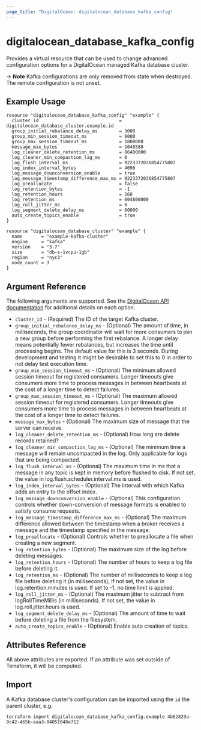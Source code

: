 ```yaml
---
page_title: "DigitalOcean: digitalocean_database_kafka_config"
---
```


# digitalocean\_database\_kafka\_config

Provides a virtual resource that can be used to change advanced configuration
options for a DigitalOcean managed Kafka database cluster.

-> **Note** Kafka configurations are only removed from state when destroyed. The remote configuration is not unset.

## Example Usage

```hcl
resource "digitalocean_database_kafka_config" "example" {
  cluster_id                              = digitalocean_database_cluster.example.id
  group_initial_rebalance_delay_ms        = 3000
  group_min_session_timeout_ms            = 6000
  group_max_session_timeout_ms            = 1800000
  message_max_bytes                       = 1048588
  log_cleaner_delete_retention_ms         = 86400000
  log_cleaner_min_compaction_lag_ms       = 0
  log_flush_interval_ms                   = 9223372036854775807
  log_index_interval_bytes                = 4096
  log_message_downconversion_enable       = true
  log_message_timestamp_difference_max_ms = 9223372036854775807
  log_preallocate                         = false
  log_retention_bytes                     = -1
  log_retention_hours                     = 168
  log_retention_ms                        = 604800000
  log_roll_jitter_ms                      = 0
  log_segment_delete_delay_ms             = 60000
  auto_create_topics_enable               = true
}

resource "digitalocean_database_cluster" "example" {
  name       = "example-kafka-cluster"
  engine     = "kafka"
  version    = "3.7"
  size       = "db-s-1vcpu-1gb"
  region     = "nyc3"
  node_count = 3
}
```


## Argument Reference

The following arguments are supported. See the [DigitalOcean API documentation](https://docs.digitalocean.com/reference/api/api-reference/#operation/databases_patch_config)
for additional details on each option.

* `cluster_id` - (Required)  The ID of the target Kafka cluster.
* `group_initial_rebalance_delay_ms` - (Optional) The amount of time, in milliseconds, the group coordinator will wait for more consumers to join a new group before performing the first rebalance. A longer delay means potentially fewer rebalances, but increases the time until processing begins. The default value for this is 3 seconds. During development and testing it might be desirable to set this to 0 in order to not delay test execution time.
* `group_min_session_timeout_ms` - (Optional) The minimum allowed session timeout for registered consumers. Longer timeouts give consumers more time to process messages in between heartbeats at the cost of a longer time to detect failures.
* `group_max_session_timeout_ms` - (Optional) The maximum allowed session timeout for registered consumers. Longer timeouts give consumers more time to process messages in between heartbeats at the cost of a longer time to detect failures.
* `message_max_bytes` - (Optional) The maximum size of message that the server can receive.
* `log_cleaner_delete_retention_ms` - (Optional) How long are delete records retained?
* `log_cleaner_min_compaction_lag_ms` - (Optional) The minimum time a message will remain uncompacted in the log. Only applicable for logs that are being compacted.
* `log_flush_interval_ms` - (Optional) The maximum time in ms that a message in any topic is kept in memory before flushed to disk. If not set, the value in log.flush.scheduler.interval.ms is used.
* `log_index_interval_bytes` - (Optional) The interval with which Kafka adds an entry to the offset index.
* `log_message_downconversion_enable` - (Optional) This configuration controls whether down-conversion of message formats is enabled to satisfy consume requests.
* `log_message_timestamp_difference_max_ms` - (Optional) The maximum difference allowed between the timestamp when a broker receives a message and the timestamp specified in the message.
* `log_preallocate` - (Optional) Controls whether to preallocate a file when creating a new segment.
* `log_retention_bytes` - (Optional) The maximum size of the log before deleting messages.
* `log_retention_hours` - (Optional) The number of hours to keep a log file before deleting it.
* `log_retention_ms` - (Optional) The number of milliseconds to keep a log file before deleting it (in milliseconds), If not set, the value in log.retention.minutes is used. If set to -1, no time limit is applied.
* `log_roll_jitter_ms` - (Optional) The maximum jitter to subtract from logRollTimeMillis (in milliseconds). If not set, the value in log.roll.jitter.hours is used.
* `log_segment_delete_delay_ms` - (Optional) The amount of time to wait before deleting a file from the filesystem.
* `auto_create_topics_enable` - (Optional) Enable auto creation of topics.

## Attributes Reference

All above attributes are exported. If an attribute was set outside of Terraform, it will be computed.

## Import

A Kafka database cluster's configuration can be imported using the `id` the parent cluster, e.g.

```
terraform import digitalocean_database_kafka_config.example 4b62829a-9c42-465b-aaa3-84051048e712
```
